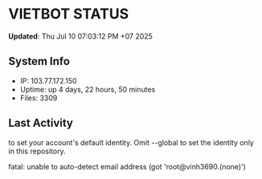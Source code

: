 # VIETBOT STATUS
**Updated**: Thu Jul 10 07:03:12 PM +07 2025

## System Info
- IP: 103.77.172.150
- Uptime: up 4 days, 22 hours, 50 minutes
- Files: 3309

## Last Activity

to set your account's default identity.
Omit --global to set the identity only in this repository.

fatal: unable to auto-detect email address (got 'root@vinh3690.(none)')
